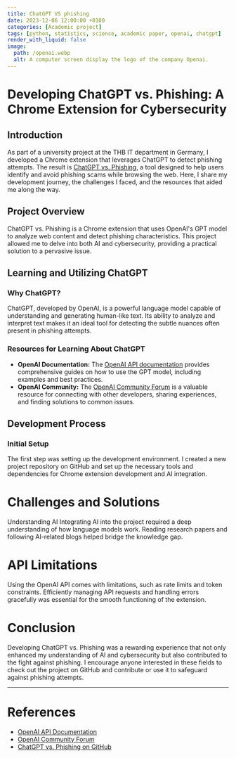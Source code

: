 ```yaml
---
title: ChatGPT VS phishing
date: 2023-12-06 12:00:00 +0100
categories: [Academic project]
tags: [python, statistics, science, academic paper, openai, chatgpt]
render_with_liquid: false
image:
  path: /openai.webp
  alt: A computer screen display the logo of the company Openai.
---
```


# Developing ChatGPT vs. Phishing: A Chrome Extension for Cybersecurity

## Introduction

As part of a university project at the THB IT department in Germany, I developed a Chrome extension that leverages ChatGPT to detect phishing attempts. The result is [ChatGPT vs. Phishing](https://github.com/Constantin-Hentgen/chatgpt_VS_phishing), a tool designed to help users identify and avoid phishing scams while browsing the web. Here, I share my development journey, the challenges I faced, and the resources that aided me along the way.

## Project Overview

ChatGPT vs. Phishing is a Chrome extension that uses OpenAI's GPT model to analyze web content and detect phishing characteristics. This project allowed me to delve into both AI and cybersecurity, providing a practical solution to a pervasive issue.

## Learning and Utilizing ChatGPT

### Why ChatGPT?

ChatGPT, developed by OpenAI, is a powerful language model capable of understanding and generating human-like text. Its ability to analyze and interpret text makes it an ideal tool for detecting the subtle nuances often present in phishing attempts.

### Resources for Learning About ChatGPT

- **OpenAI Documentation:** The [OpenAI API documentation](https://beta.openai.com/docs/) provides comprehensive guides on how to use the GPT model, including examples and best practices.
- **OpenAI Community:** The [OpenAI Community Forum](https://community.openai.com/) is a valuable resource for connecting with other developers, sharing experiences, and finding solutions to common issues.

## Development Process

### Initial Setup

The first step was setting up the development environment. I created a new project repository on GitHub and set up the necessary tools and dependencies for Chrome extension development and AI integration.

# Challenges and Solutions

Understanding AI
Integrating AI into the project required a deep understanding of how language models work. Reading research papers and following AI-related blogs helped bridge the knowledge gap.

# API Limitations

Using the OpenAI API comes with limitations, such as rate limits and token constraints. Efficiently managing API requests and handling errors gracefully was essential for the smooth functioning of the extension.

# Conclusion

Developing ChatGPT vs. Phishing was a rewarding experience that not only enhanced my understanding of AI and cybersecurity but also contributed to the fight against phishing. I encourage anyone interested in these fields to check out the project on GitHub and contribute or use it to safeguard against phishing attempts.

---

# References

- [OpenAI API Documentation](https://beta.openai.com/docs/)
- [OpenAI Community Forum](https://community.openai.com/)
- [ChatGPT vs. Phishing on GitHub](https://github.com/Constantin-Hentgen/chatgpt_VS_phishing)
